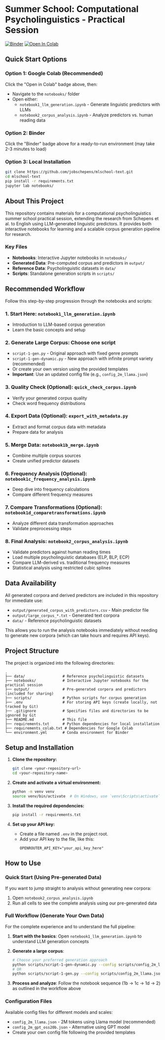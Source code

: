 # Summer School: Computational Psycholinguistics - Practical Session

[![Binder](https://mybinder.org/badge_logo.svg)](https://mybinder.org/v2/gh/jobschepens/mlschool-text/HEAD?labpath=notebooks)
[![Open In Colab](https://colab.research.google.com/assets/colab-badge.svg)](https://colab.research.google.com/github/jobschepens/mlschool-text/blob/main/)

## Quick Start Options

### Option 1: Google Colab (Recommended)
Click the "Open in Colab" badge above, then:
- Navigate to the `notebooks/` folder
- Open either:
  - `notebook1_llm_generation.ipynb` - Generate linguistic predictors with LLMs
  - `notebook2_corpus_analysis.ipynb` - Analyze predictors vs. human reading data

### Option 2: Binder
Click the "Binder" badge above for a ready-to-run environment (may take 2-3 minutes to load)

### Option 3: Local Installation
```bash
git clone https://github.com/jobschepens/mlschool-text.git
cd mlschool-text
pip install -r requirements.txt
jupyter lab notebooks/
```

## About This Project

This repository contains materials for a computational psycholinguistics summer school practical session, extending the research from Schepens et al. to English using LLM-generated linguistic predictors. It provides both interactive notebooks for learning and a scalable corpus generation pipeline for research.

### Key Files
- **Notebooks**: Interactive Jupyter notebooks in `notebooks/`
- **Generated Data**: Pre-computed corpus and predictors in `output/` 
- **Reference Data**: Psycholinguistic datasets in `data/`
- **Scripts**: Standalone generation scripts in `scripts/`

## Recommended Workflow

Follow this step-by-step progression through the notebooks and scripts:

### 1. **Start Here**: `notebook1_llm_generation.ipynb`
- Introduction to LLM-based corpus generation
- Learn the basic concepts and setup

### 2. **Generate Large Corpus**: Choose one script
- `script-1-gen.py` - Original approach with fixed genre prompts
- `script-1-gen-dynamic.py` - New approach with infinite prompt variety (recommended)
- Or create your own version using the provided templates
- **Important**: Use an updated config file (e.g., `config_2m_llama.json`)

### 3. **Quality Check** (Optional): `quick_check_corpus.ipynb`
- Verify your generated corpus quality
- Check word frequency distributions

### 4. **Export Data** (Optional): `export_with_metadata.py`
- Extract and format corpus data with metadata
- Prepare data for analysis

### 5. **Merge Data**: `notebook1b_merge.ipynb`
- Combine multiple corpus sources
- Create unified predictor datasets

### 6. **Frequency Analysis** (Optional): `notebook1c_frequency_analysis.ipynb`
- Deep dive into frequency calculations
- Compare different frequency measures

### 7. **Compare Transformations** (Optional): `notebook1d_comparetransformations.ipynb`
- Analyze different data transformation approaches
- Validate preprocessing steps

### 8. **Final Analysis**: `notebook2_corpus_analysis.ipynb`
- Validate predictors against human reading times
- Load multiple psycholinguistic databases (ELP, BLP, ECP)
- Compare LLM-derived vs. traditional frequency measures
- Statistical analysis using restricted cubic splines

## Data Availability

All generated corpora and derived predictors are included in this repository for immediate use:
- `output/generated_corpus_with_predictors.csv` - Main predictor file
- `output/large_corpus_*.txt` - Generated text corpora
- `data/` - Reference psycholinguistic datasets

This allows you to run the analysis notebooks immediately without needing to generate new corpora (which can take hours and requires API keys).

## Project Structure

The project is organized into the following directories:

```
.
├── data/                 # Reference psycholinguistic datasets
├── notebooks/            # Interactive Jupyter notebooks for the practical session
├── output/               # Pre-generated corpora and predictors (included for sharing)
├── scripts/              # Python scripts for corpus generation
├── .env                  # For storing API keys (create locally, not tracked by Git)
├── .gitignore            # Specifies files and directories to be ignored by Git
├── README.md             # This file
├── requirements.txt      # Python dependencies for local installation
├── requirements_colab.txt # Dependencies for Google Colab
└── environment.yml       # Conda environment for Binder
```

## Setup and Installation

1.  **Clone the repository:**
    ```bash
    git clone <your-repository-url>
    cd <your-repository-name>
    ```

2.  **Create and activate a virtual environment:**
    ```bash
    python -m venv venv
    source venv/bin/activate  # On Windows, use `venv\Scripts\activate`
    ```

3.  **Install the required dependencies:**
    ```bash
    pip install -r requirements.txt
    ```

4.  **Set up your API key:**
    *   Create a file named `.env` in the project root.
    *   Add your API key to the file, like this:
        ```
        OPENROUTER_API_KEY="your_api_key_here"
        ```

## How to Use

### Quick Start (Using Pre-generated Data)
If you want to jump straight to analysis without generating new corpora:
1. Open `notebook2_corpus_analysis.ipynb` 
2. Run all cells to see the complete analysis using our pre-generated data

### Full Workflow (Generate Your Own Data)
For the complete experience and to understand the full pipeline:

1. **Start with the basics**: Open `notebook1_llm_generation.ipynb` to understand LLM generation concepts

2. **Generate a large corpus**: 
   ```bash
   # Choose your preferred generation approach
   python scripts/script-1-gen-dynamic.py --config scripts/config_2m_llama.json
   # OR
   python scripts/script-1-gen.py --config scripts/config_2m_llama.json
   ```

3. **Process and analyze**: Follow the notebook sequence (1b → 1c → 1d → 2) as outlined in the workflow above

### Configuration Files
Available config files for different models and scales:
- `config_2m_llama.json` - 2M tokens using Llama model (recommended)
- `config_2m_gpt_oss20b.json` - Alternative using GPT model
- Create your own config file following the provided templates
